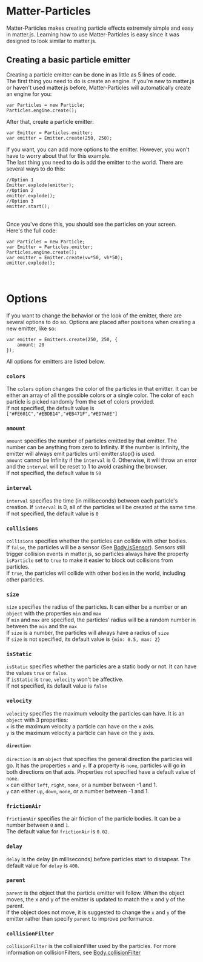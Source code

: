 # Matter-Particles
Matter-Particles makes creating particle effects extremely simple and easy in matter.js. Learning how to use Matter-Particles is easy since it was designed to look similar to matter.js.

## Creating a basic particle emitter
Creating a particle emitter can be done in as little as 5 lines of code. <br>
The first thing you need to do is create an engine. If you're new to matter.js or haven't used matter.js before, Matter-Particles will automatically create an engine for you:

    var Particles = new Particle;
    Particles.engine.create();
    
After that, create a particle emitter:

    var Emitter = Particles.emitter;
    var emitter = Emitter.create(250, 250);
    
If you want, you can add more options to the emitter. However, you won't have to worry about that for this example.<br>
The last thing you need to do is add the emitter to the world. There are several ways to do this:

    //Option 1
    Emitter.explode(emitter);
    //Option 2
    emitter.explode();
    //Option 3
    emitter.start();
    
<br>
Once you've done this, you should see the particles on your screen.<br>
Here's the full code: <br>

	var Particles = new Particle;
	var Emitter = Particles.emitter;
	Particles.engine.create();
	var emitter = Emitter.create(vw*50, vh*50);
	emitter.explode();

<br> 

# Options
If you want to change the behavior or the look of the emitter, there are several options to do so.
Options are placed after positions when creating a new emitter, like so: <br>
    
    var emitter = Emitters.create(250, 250, {
        amount: 20
    });
    
All options for emitters are listed below.
<br>

### `colors`
The `colors` option changes the color of the particles in that emitter. It can be either an array of all the possible colors _or_ a single color. The color of each particle is picked randomly from the set of colors provided.<br>
If not specified, the default value is `["#FE601C","#EBDB14","#EB471F","#ED7A0E"]`

### `amount`
 `amount` specifies the number of particles emitted by that emitter. The number can be anything from zero to Infinity. If the number is Infinity, the emitter will always emit particles until emitter.stop() is used. <br>
 `amount` cannot be Infinity if the `interval` is 0. Otherwise, it will throw an error and the `interval` will be reset to 1 to avoid crashing the browser.<br>
 If not specified, the default value is `50`
 
### `interval`
 `interval` specifies the time (in milliseconds) between each particle's creation. If `interval` is 0, all of the particles will be created at the same time. <br>
 If not specified, the default value is `0`

### `collisions`
 `collisions` specifies whether the particles can collide with other bodies.<br>
 If `false`, the particles will be a sensor (See [Body.isSensor](http://brm.io/matter-js/docs/classes/Body.html#property_isSensor)). Sensors still trigger collision events in matter.js, so particles always have the property `isParticle` set to `true` to make it easier to block out collisions from particles.<br>
 If `true`, the particles will collide with other bodies in the world, including other particles.


### `size`
 `size` specifies the radius of the particles. It can either be a number or an `object` with the properties `min` and `max` <br>
 If `min` and `max` are specified, the particles' radius will be a random number in between the `min` and the `max` <br>
 If `size` is a number, the particles will always have a radius of `size` <br>
 If `size` is not specified, its default value is `{min: 0.5, max: 2}`

### `isStatic`
 `isStatic` specifies whether the particles are a static body or not. It can have the values `true` or `false`. <br>
 If `isStatic` is `true`, `velocity` won't be affective.<br>
 If not specified, its default value is `false`

### `velocity`
 `velocity` specifies the maximum velocity the particles can have. It is an `object` with 3 properties: 
 <br>
 `x` is the maximum velocity a particle can have on the x axis.<br>
 `y` is the maximum velocity a particle can have on the y axis.

 #### `direction`
 `direction` is an `object` that specifies the general direction the particles will go. It has the properties `x` and `y`. If a property is `none`, particles will go in both directions on that axis. Properties not specified have a default value of `none`.<br>
 `x` can either `left`, `right`, `none`, or a number between -1 and 1.<br>
 `y` can either `up`, `down`, `none`, or a number between -1 and 1.<br>

### `frictionAir`
 `frictionAir` specifies the air friction of the particle bodies. It can be a number between `0` and `1`. <br>
 The default value for `frictionAir` is `0.02`.

### `delay`
 `delay` is the delay (in milliseconds) before particles start to dissapear.
 The default value for `delay` is `400`.

### `parent`
 `parent` is the object that the particle emitter will follow. When the object moves, the x and y of the emitter is updated to match the x and y of the parent. <br>
 If the object does not move, it is suggested to change the `x` and `y` of the emitter rather than specify `parent` to improve performance.

### `collisionFilter`
 `collisionFilter` is the collisionFilter used by the particles. For more information on collisionFilters, see [Body.collisionFilter](http://brm.io/matter-js/docs/classes/Body.html#property_collisionFilter)

